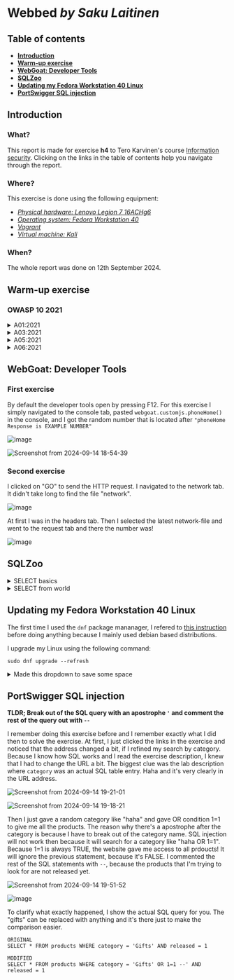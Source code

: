 # Webbed _by Saku Laitinen_

## Table of contents

- **[Introduction](https://github.com/KebabGarva/basic-network-security/blob/main/h4.md#introduction)**
- **[Warm-up exercise](https://github.com/KebabGarva/basic-network-security/blob/main/h4.md#warm-up-exercise)**
- **[WebGoat: Developer Tools]()**
- **[SQLZoo](https://github.com/KebabGarva/basic-network-security/blob/main/h4.md#sqlzoo)**
- **[Updating my Fedora Workstation 40 Linux](https://github.com/KebabGarva/basic-network-security/blob/main/h4.md#updating-my-fedora-workstation-40-linux)**
- **[PortSwigger SQL injection](https://github.com/KebabGarva/basic-network-security/blob/main/h4.md#portswigger-sql-injection)**

## Introduction

### What?

This report is made for exercise **h4** to Tero Karvinen's course [Information security](https://terokarvinen.com/information-security/). Clicking on the links in the table of contents help you navigate through the report.

### Where?

This exercise is done using the following equipment:

- [*Physical hardware: Lenovo Legion 7 16ACHg6*](https://nanoreview.net/en/laptop/lenovo-legion-7-2021-amd?m=c.1_g.3_r.3_s.3)
- [*Operating system: Fedora Workstation 40*](https://fedoraproject.org/workstation/download)
- [*Vagrant*](https://developer.hashicorp.com/vagrant/tutorials/getting-started)
- [*Virtual machine: Kali*](https://app.vagrantup.com/kalilinux/boxes/rolling)

### When?

The whole report was done on 12th September 2024.

## Warm-up exercise

### OWASP 10 2021

<details>
<summary>A01:2021</summary>

### Broken access control

- Access control enforces policy such that users cannot act outside of their intended permissions.
  - In other hand broken access control will enable unauthorized users to do unauthorized tasks in the company infrastructure
- Common access control vulnerabilities include:
  - Violations of the Zero trust principle
  - Elevation of privilege
  - Bypassing security control by modifying the url

Source: https://owasp.org/Top10/A01_2021-Broken_Access_Control/
</details>

<details>
<summary>A03:2021</summary>

### Injection

- The attacker can inject malicious data or commands into an database application like SQL
- The vulnerability can be already detected from the URL address
  - Most common injections are through the URL address and login pages
- Injections can destroy entire databases if you don't use e.g
  - A safe API
  - Positive server-side input validation

Source: https://owasp.org/Top10/A03_2021-Injection/
</details>

<details>
<summary>A05:2021</summary>

### Security Misconfiguration

- Examples of security misconfigurations:
  - Default usernames and passwords
  - Unnecessary features and applications are still used
  - Out of date software
- How to prevent
  - Constant hardening of the software
  - Miminal software as possible
  - Security groups

Source: https://owasp.org/Top10/A05_2021-Security_Misconfiguration/
</details>

<details>
<summary>A06:2021</summary>

### Vulnerable and Outdated Components

#### How to combat

- Software updates
	- Be aware what components and software versions you are using
	- Make sure to have the latest stable version of the software

- Use the right software to your requirements
	- check if there are better and MORE SECURE solutions
		- usually open source is the best option
	 
- scan for vulnerabilities regularly
	- take necessary steps to fix it

#### Example scenarios by Saku Laitinen

Bad scenario:

- You use Windows 2000 server or very old Linux server distro from the year 2000
- Your router is so old/outdated that it doesn't have a firewall

Not bad but not good scenario:

- You use Windows 10 server or Linux server distro that doesn't receive security updates any more 
- You don't have the latest updates
- You don't use SecureBoot

Not good but still kinda ok scenario:

- You use Windows 10 server
- You HAVE the latest updates
- You use SecureBoot

Good scenario:

- You use Linux server like Ubuntu, Debian or Fedora server
- You use SecureBoot or you just use software that don't need to use the kernel

Source: https://owasp.org/Top10/A06_2021-Vulnerable_and_Outdated_Components/
</details>


## WebGoat: Developer Tools

### First exercise

By default the developer tools open by pressing F12. For this exercise I simply navigated to the console tab, pasted `webgoat.customjs.phoneHome()` in the console, and I got the random number that is located after 
`"phoneHome Response is EXAMPLE NUMBER"`

![image](https://github.com/user-attachments/assets/fb7896b7-e2a2-440d-8cd9-fdcd0909b188)

![Screenshot from 2024-09-14 18-54-39](https://github.com/user-attachments/assets/e0b32998-102b-4874-bd57-72153407f43b)

### Second exercise

I clicked on "GO" to send the HTTP request. I navigated to the network tab. It didn't take long to find the file "network".

![image](https://github.com/user-attachments/assets/046fd080-1ab3-4211-ae47-26181bac98f3)

At first I was in the headers tab. Then I selected the latest network-file and went to the request tab and there the number was!

![image](https://github.com/user-attachments/assets/695b1f96-dcb9-4e40-a78a-4982e5d00b6d)


## SQLZoo 

<details>
<summary>SELECT basics</summary>

<br>

In the end, I just did what the instructions instructed me to do!

![image](https://github.com/user-attachments/assets/9c341142-1acc-4a15-b80f-0e1b11609590)

![image](https://github.com/user-attachments/assets/f2d4d787-c901-4bbe-92c5-353c7d169e0c)

![image](https://github.com/user-attachments/assets/79c25ce7-3ea8-4a00-aaf1-ffc15b652ec0)

</details>

<details>
<summary>SELECT from world</summary>
<br>

The first two exercises were pretty simple too, and I did what the instructions instructed me to do.

![image](https://github.com/user-attachments/assets/f4fef303-faee-4ebd-920c-e07aa2043f10)

![image](https://github.com/user-attachments/assets/e3fb4863-813d-48d6-825f-537dd1779cda)

The exercises below I did just for fun :D

![image](https://github.com/user-attachments/assets/f7a8ae31-d18a-4c1e-8193-468c7b13437b)

![image](https://github.com/user-attachments/assets/ff02701f-3aba-4c70-8439-be6d1d382018)

[This article](https://www.w3schools.com/sql/sql_in.asp) helped me to remind me of the IN operator

![image](https://github.com/user-attachments/assets/4d9141ff-9ea4-4520-94c7-47f4a8182a5b)

This was confusing but again W3schools saved me

![image](https://github.com/user-attachments/assets/22495cbc-a2cd-43f9-9d47-bd1e5a29f396)

</details>

## Updating my Fedora Workstation 40 Linux

The first time I used the `dnf` package mananager, I refered to [this instruction](https://docs.fedoraproject.org/en-US/quick-docs/dnf-vs-apt/) before doing anything because I mainly used debian based distributions.

I upgrade my Linux using the following command:

```
sudo dnf upgrade --refresh
```

<details>

<summary>Made this dropdown to save some space</summary>

### Console printouts

Even though dnf updates its package cache automatically, I want to be 100% sure that I'm getting the most recent updates. Maybe I just should just switch to Debian based distros if I want to manually update the repositories :D

Here are some screenshots of the upgrade process:

![image](https://github.com/user-attachments/assets/5c320e5a-518b-47fd-b48c-450bbb45e2ce)

![image](https://github.com/user-attachments/assets/b4514b7b-5bbb-4fa1-86bb-cdc11f284c8f)

![image](https://github.com/user-attachments/assets/8a4b4e5d-3830-44ba-99b0-15c342fa14ac)

</details>

## PortSwigger SQL injection

**TLDR; Break out of the SQL query with an apostrophe `'` and comment the rest of the query out with `--`**

I remember doing this exercise before and I remember exactly what I did then to solve the exercise. At first, I just clicked the links in the exercise and noticed that the address changed a bit, if I refined my search by category. Because I know how SQL works and I read the exercise description, I knew that I had to change the URL a bit. The biggest clue was the lab description where `category` was an actual SQL table entry. Haha and it's very clearly in the URL address.

![Screenshot from 2024-09-14 19-21-01](https://github.com/user-attachments/assets/4ed4f960-b8ee-4486-8fd4-3c6c1c890cc6)

![Screenshot from 2024-09-14 19-18-21](https://github.com/user-attachments/assets/421eda5a-cf89-4d52-9cf2-0d7ef478b155)

Then I just gave a random category like "haha" and gave OR condition 1=1 to give me all the products. The reason why there's a apostrophe after the category is because I have to break out of the category name. SQL injection will not work then because it will search for a category like "haha OR 1=1". Because 1=1 is always TRUE, the website gave me access to all prdoucts! It will ignore the previous statement, because it's FALSE. I commented the rest of the SQL statements with `--`, because the products that I'm trying to look for are not released yet.

![Screenshot from 2024-09-14 19-51-52](https://github.com/user-attachments/assets/3fff4358-fe52-42f8-8e5a-29e8af517cf7)


![image](https://github.com/user-attachments/assets/a7de3e48-439c-4d22-9e8d-8ce9df205297)

To clarify what exactly happened, I show the actual SQL query for you. The "gifts" can be replaced with anything and it's there just to make the comparison easier.  

```
ORIGINAL
SELECT * FROM products WHERE category = 'Gifts' AND released = 1

MODIFIED
SELECT * FROM products WHERE category = 'Gifts' OR 1=1 --' AND released = 1
```

